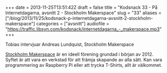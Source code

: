 +++
date = 2013-11-25T13:51:42Z
draft = false
title = "Kodsnack 33 - På Internetdagarna, avsnitt 2 - Stockholm Makerspace"
slug = "33"
aliases = ["/blog/2013/11/25/kodsnack-p-internetdagarna-avsnitt-2-stockholm-makerspace"]
categories = ["avsnitt"]
audiofile = "https://traffic.libsyn.com/kodsnack/internetdagarna_-_makerspace.mp3"
+++

Tobias intervjuar Andreas Lundquist, Stockholm Makerspace

[Stockholm Makerspace](http://www.makerspace.se/) är en ideell förening grundad i början
av 2012. Syftet är att vara en verkstad för att främja skapande av
alla sätt. Kan vara programmering av Raspberry Pi eller att trycka
T-Shirts, allt är välkommet.

